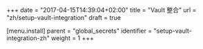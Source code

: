 +++
date = "2017-04-15T14:39:04+02:00"
title = "Vault 整合"
url = "zh/setup-vault-integration"
draft = true

[menu.install]
  parent = "global_secrets"
  identifier = "setup-vault-integration-zh"
  weight = 1
+++
